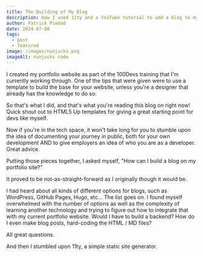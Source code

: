 ```yaml
---
title: The Building of My Blog
description: How I used 11ty and a YouTube tutorial to add a blog to my portfolio website.
author: Patrick Piedad
date: 2024-07-08
tags:
  - post
  - featured
image: /images/nunjucks.png
imageAlt: nunjucks code
---
```


I created my portfolio website as part of the 100Devs training that I'm currently working through. One of the tips that were given were to use a template to build the base for your website, unless you're a designer that already has the knowledge to do so. 

So that's what I did, and that's what you're reading this blog on right now! Quick shout out to HTML5 Up templates for giving a great starting point for devs like myself.

Now if you're in the tech space, it won't take long for you to stumble upon the idea of documenting your journey in public, both for your own development AND to give employers an idea of who you are as a developer. Great advice.

Putting those pieces together, I asked myself, "How can I build a blog on my portfolio site?" 

It proved to be not-as-straight-forward as I originally though it would be.

I had heard about all kinds of different options for blogs, such as WordPress, GitHub Pages, Hugo, etc... The list goes on. I found myself overwhelmed with the number of options as well as the complexity of learning another technology and trying to figure out how to integrate that with my current portfolio website. Would I have to build a backend? How do I even make blog posts, hard-coding the HTML / MD files? 

All great questions.

And then I stumbled upon 11ty, a simple static site generator.

